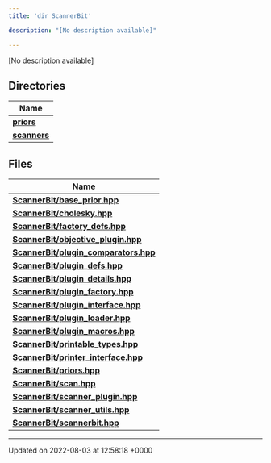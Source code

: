 ```yaml
---
title: 'dir ScannerBit'

description: "[No description available]"

---
```







[No description available]

## Directories

| Name           |
| -------------- |
| **[priors](/documentation/code/colliderbit/files/dir_fcd5a9dbbf1819829d7ec1014844ab30/#dir-priors)**  |
| **[scanners](/documentation/code/colliderbit/files/dir_d8899288cb095d9f40a7187612d7e0b7/#dir-scanners)**  |

## Files

| Name           |
| -------------- |
| **[ScannerBit/base_prior.hpp](/documentation/code/colliderbit/files/base__prior_8hpp/#file-base-prior.hpp)**  |
| **[ScannerBit/cholesky.hpp](/documentation/code/colliderbit/files/cholesky_8hpp/#file-cholesky.hpp)**  |
| **[ScannerBit/factory_defs.hpp](/documentation/code/colliderbit/files/factory__defs_8hpp/#file-factory-defs.hpp)**  |
| **[ScannerBit/objective_plugin.hpp](/documentation/code/colliderbit/files/objective__plugin_8hpp/#file-objective-plugin.hpp)**  |
| **[ScannerBit/plugin_comparators.hpp](/documentation/code/colliderbit/files/plugin__comparators_8hpp/#file-plugin-comparators.hpp)**  |
| **[ScannerBit/plugin_defs.hpp](/documentation/code/colliderbit/files/plugin__defs_8hpp/#file-plugin-defs.hpp)**  |
| **[ScannerBit/plugin_details.hpp](/documentation/code/colliderbit/files/plugin__details_8hpp/#file-plugin-details.hpp)**  |
| **[ScannerBit/plugin_factory.hpp](/documentation/code/colliderbit/files/plugin__factory_8hpp/#file-plugin-factory.hpp)**  |
| **[ScannerBit/plugin_interface.hpp](/documentation/code/colliderbit/files/plugin__interface_8hpp/#file-plugin-interface.hpp)**  |
| **[ScannerBit/plugin_loader.hpp](/documentation/code/colliderbit/files/plugin__loader_8hpp/#file-plugin-loader.hpp)**  |
| **[ScannerBit/plugin_macros.hpp](/documentation/code/colliderbit/files/plugin__macros_8hpp/#file-plugin-macros.hpp)**  |
| **[ScannerBit/printable_types.hpp](/documentation/code/colliderbit/files/printable__types_8hpp/#file-printable-types.hpp)**  |
| **[ScannerBit/printer_interface.hpp](/documentation/code/colliderbit/files/printer__interface_8hpp/#file-printer-interface.hpp)**  |
| **[ScannerBit/priors.hpp](/documentation/code/colliderbit/files/priors_8hpp/#file-priors.hpp)**  |
| **[ScannerBit/scan.hpp](/documentation/code/colliderbit/files/scan_8hpp/#file-scan.hpp)**  |
| **[ScannerBit/scanner_plugin.hpp](/documentation/code/colliderbit/files/scanner__plugin_8hpp/#file-scanner-plugin.hpp)**  |
| **[ScannerBit/scanner_utils.hpp](/documentation/code/colliderbit/files/scanner__utils_8hpp/#file-scanner-utils.hpp)**  |
| **[ScannerBit/scannerbit.hpp](/documentation/code/colliderbit/files/scannerbit_8hpp/#file-scannerbit.hpp)**  |






-------------------------------

Updated on 2022-08-03 at 12:58:18 +0000

